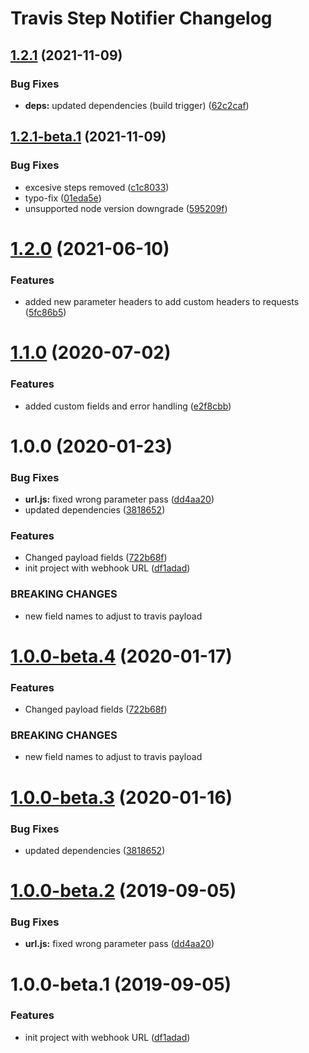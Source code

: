 # Travis Step Notifier Changelog

## [1.2.1](https://github.com/radekl/travis-step-notifier/compare/v1.2.0...v1.2.1) (2021-11-09)


### Bug Fixes

* **deps:** updated dependencies (build trigger) ([62c2caf](https://github.com/radekl/travis-step-notifier/commit/62c2cafe249bcffac28369025707266f84e615dd))

## [1.2.1-beta.1](https://github.com/radekl/travis-step-notifier/compare/v1.2.0...v1.2.1-beta.1) (2021-11-09)


### Bug Fixes

* excesive steps removed ([c1c8033](https://github.com/radekl/travis-step-notifier/commit/c1c80336d1defab1cb4b88e5971837f935c3fe43))
* typo-fix ([01eda5e](https://github.com/radekl/travis-step-notifier/commit/01eda5e4b5ce6704d58e580b3c5316d3abc8711a))
* unsupported node version downgrade ([595209f](https://github.com/radekl/travis-step-notifier/commit/595209f0e1171b8618853a2a5a4eda0b45958880))

# [1.2.0](https://github.com/radekl/travis-step-notifier/compare/v1.1.0...v1.2.0) (2021-06-10)


### Features

* added new parameter headers to add custom headers to requests ([5fc86b5](https://github.com/radekl/travis-step-notifier/commit/5fc86b555018beb34ed1578ae54286b43a100d6d))

# [1.1.0](https://github.com/radekl/travis-step-notifier/compare/v1.0.0...v1.1.0) (2020-07-02)


### Features

* added custom fields and error handling ([e2f8cbb](https://github.com/radekl/travis-step-notifier/commit/e2f8cbb4451a37ab5e5c7847ee6e22bf1f754411))

# 1.0.0 (2020-01-23)


### Bug Fixes

* **url.js:** fixed wrong parameter pass ([dd4aa20](https://github.com/radekl/travis-step-notifier/commit/dd4aa20bcba6130b61bf327f42154c1eefb944d8))
* updated dependencies ([3818652](https://github.com/radekl/travis-step-notifier/commit/3818652e6bb23eb6d5fec6d48e3c9f7cef4d6ba0))


### Features

* Changed payload fields ([722b68f](https://github.com/radekl/travis-step-notifier/commit/722b68f9f5a0aa110a35d27ec681452b9bcc59cf))
* init project with webhook URL ([df1adad](https://github.com/radekl/travis-step-notifier/commit/df1adad303cdce5a0b4b2e3b6d48a18d32cfc9d0))


### BREAKING CHANGES

* new field names to adjust to travis payload

# [1.0.0-beta.4](https://github.com/radekl/travis-step-notifier/compare/v1.0.0-beta.3@beta...v1.0.0-beta.4@beta) (2020-01-17)


### Features

* Changed payload fields ([722b68f](https://github.com/radekl/travis-step-notifier/commit/722b68f9f5a0aa110a35d27ec681452b9bcc59cf))


### BREAKING CHANGES

* new field names to adjust to travis payload

# [1.0.0-beta.3](https://github.com/radekl/travis-step-notifier/compare/v1.0.0-beta.2@beta...v1.0.0-beta.3@beta) (2020-01-16)


### Bug Fixes

* updated dependencies ([3818652](https://github.com/radekl/travis-step-notifier/commit/3818652e6bb23eb6d5fec6d48e3c9f7cef4d6ba0))

# [1.0.0-beta.2](https://github.com/radekl/travis-step-notifier/compare/v1.0.0-beta.1@beta...v1.0.0-beta.2@beta) (2019-09-05)


### Bug Fixes

* **url.js:** fixed wrong parameter pass ([dd4aa20](https://github.com/radekl/travis-step-notifier/commit/dd4aa20))

# 1.0.0-beta.1 (2019-09-05)


### Features

* init project with webhook URL ([df1adad](https://github.com/radekl/travis-step-notifier/commit/df1adad))
